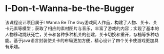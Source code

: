 # I-Don-t-Wanna-be-the-Bugger

该课程设计项目属于I Wanna Be The Guy游戏同人作品，构建了人物、关卡、关卡元素等模型；获取了相应的素材图片与音乐，丰富了游戏的内容；实现了基本的人物移动跳跃死亡，关卡和各种多种机关的创建，关卡切换和重开，存档等多种功能。基于java语言封装使关卡的布局更加方便，精心设计了四个关卡使游戏更加具有乐趣。
